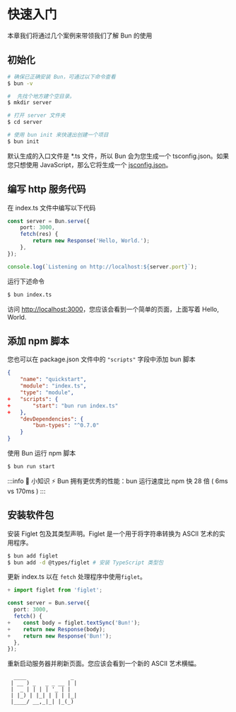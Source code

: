 # 快速入门

本章我们将通过几个案例来带领我们了解 Bun 的使用

## 初始化

```sh
# 确保已正确安装 Bun，可通过以下命令查看
$ bun -v

#  先找个地方建个空目录。
$ mkdir server

# 打开 server 文件夹
$ cd server

# 使用 bun init 来快速出创建一个项目
$ bun init
```

默认生成的入口文件是 \*.ts 文件，所以 Bun 会为您生成一个 tsconfig.json。如果您只想使用 JavaScript，那么它将生成一个 [jsconfig.json](https://code.visualstudio.com/docs/languages/jsconfig)。

## 编写 http 服务代码

在 index.ts 文件中编写以下代码

```ts
const server = Bun.serve({
	port: 3000,
	fetch(res) {
		return new Response('Hello, World.');
	},
});

console.log(`Listening on http://localhost:${server.port}`);
```

运行下述命令

```sh
$ bun index.ts
```

访问 [http://localhost:3000](http://localhost:3000)，您应该会看到一个简单的页面，上面写着 Hello, World.

## 添加 npm 脚本

您也可以在 package.json 文件中的 `"scripts"` 字段中添加 bun 脚本

```json {5-7}
{
	"name": "quickstart",
	"module": "index.ts",
	"type": "module",
+	"scripts": {
+		"start": "bun run index.ts"
+	},
	"devDependencies": {
		"bun-types": "^0.7.0"
	}
}
```

使用 Bun 运行 npm 脚本

```sh
$ bun run start
```

:::info 📌 小知识
⚡️ Bun 拥有更优秀的性能：bun 运行速度比 npm 快 28 倍 ( 6ms vs 170ms )
:::

## 安装软件包

安装 Figlet 包及其类型声明。Figlet 是一个用于将字符串转换为 ASCII 艺术的实用程序。

```sh
$ bun add figlet
$ bun add -d @types/figlet # 安装 TypeScript 类型包
```

更新 index.ts 以在 `fetch` 处理程序中使用`figlet`。

```ts {1,6-8}
+ import figlet from 'figlet';

const server = Bun.serve({
  port: 3000,
  fetch() {
+    const body = figlet.textSync('Bun!');
+    return new Response(body);
+    return new Response('Bun!');
  },
});
```

重新启动服务器并刷新页面。您应该会看到一个新的 ASCII 艺术横幅。

```
  ____              _
 | __ ) _   _ _ __ | |
 |  _ | | | | '_ | |
 | |_) | |_| | | | |_|
 |____/ __,_|_| |_(_)

```
